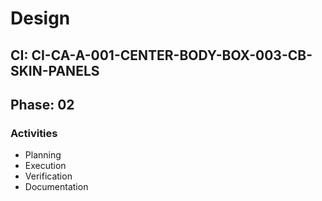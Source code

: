 # Design

## CI: CI-CA-A-001-CENTER-BODY-BOX-003-CB-SKIN-PANELS
## Phase: 02

### Activities
- Planning
- Execution
- Verification
- Documentation
